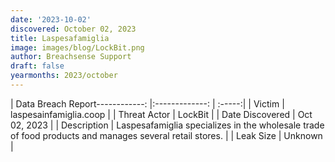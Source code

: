 ```yaml
---
date: '2023-10-02'
discovered: October 02, 2023
title: Laspesafamiglia
image: images/blog/LockBit.png
author: Breachsense Support
draft: false
yearmonths: 2023/october
---
```


| Data Breach Report------------:     |:-------------:    | :-----:|
| Victim      | laspesainfamiglia.coop      | 
| Threat Actor      | LockBit      | 
| Date Discovered      | Oct 02, 2023      | 
| Description      | Laspesafamiglia specializes in the wholesale trade of food products and manages several retail stores.      | 
| Leak Size      | Unknown      | 

